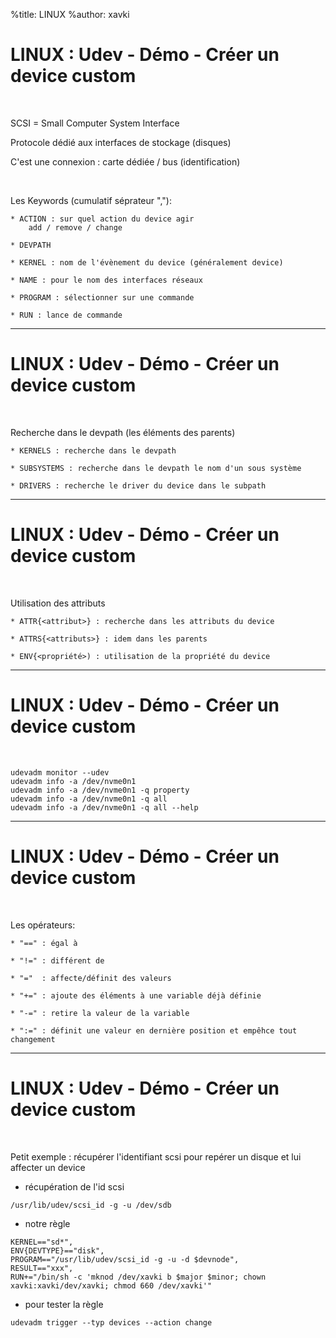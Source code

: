 %title: LINUX
%author: xavki


# LINUX : Udev - Démo - Créer un device custom


<br>

SCSI = Small Computer System Interface

Protocole dédié aux interfaces de stockage (disques)

C'est une connexion : carte dédiée / bus (identification)

<br>

Les Keywords (cumulatif séprateur ","):

	* ACTION : sur quel action du device agir 
		add / remove / change

	* DEVPATH

	* KERNEL : nom de l'évènement du device (généralement device)

	* NAME : pour le nom des interfaces réseaux

	* PROGRAM : sélectionner sur une commande

	* RUN : lance de commande

----------------------------------------------------------------------------------------------

# LINUX : Udev - Démo - Créer un device custom

<br>

Recherche dans le devpath (les éléments des parents)

	* KERNELS : recherche dans le devpath

	* SUBSYSTEMS : recherche dans le devpath le nom d'un sous système

	* DRIVERS : recherche le driver du device dans le subpath

----------------------------------------------------------------------------------------------

# LINUX : Udev - Démo - Créer un device custom

<br>

Utilisation des attributs

	* ATTR{<attribut>} : recherche dans les attributs du device

	* ATTRS{<attributs>} : idem dans les parents

	* ENV{<propriété>) : utilisation de la propriété du device

----------------------------------------------------------------------------------------------

# LINUX : Udev - Démo - Créer un device custom

<br>

```
udevadm monitor --udev
udevadm info -a /dev/nvme0n1
udevadm info -a /dev/nvme0n1 -q property
udevadm info -a /dev/nvme0n1 -q all
udevadm info -a /dev/nvme0n1 -q all --help
```

----------------------------------------------------------------------------------------------

# LINUX : Udev - Démo - Créer un device custom

<br>

Les opérateurs:

	* "==" : égal à

	* "!=" : différent de

	* "="  : affecte/définit des valeurs

	* "+=" : ajoute des éléments à une variable déjà définie

	* "-=" : retire la valeur de la variable

	* ":=" : définit une valeur en dernière position et empêhce tout changement

----------------------------------------------------------------------------------------------

# LINUX : Udev - Démo - Créer un device custom

<br>

Petit exemple : récupérer l'identifiant scsi pour repérer un disque et lui affecter un device

* récupération de l'id scsi

```
/usr/lib/udev/scsi_id -g -u /dev/sdb
```

* notre règle

```
KERNEL=="sd*",
ENV{DEVTYPE}=="disk",
PROGRAM=="/usr/lib/udev/scsi_id -g -u -d $devnode",
RESULT=="xxx",
RUN+="/bin/sh -c 'mknod /dev/xavki b $major $minor; chown xavki:xavki/dev/xavki; chmod 660 /dev/xavki'"
```

* pour tester la règle

```
udevadm trigger --typ devices --action change
```

